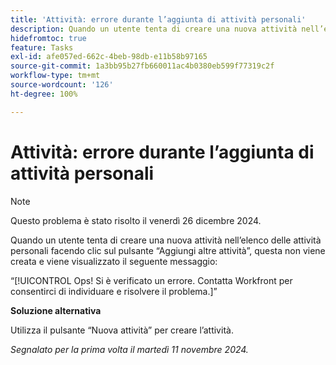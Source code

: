 ```yaml
---
title: 'Attività: errore durante l’aggiunta di attività personali'
description: Quando un utente tenta di creare una nuova attività nell’elenco delle attività personali facendo clic sul pulsante “Aggiungi altre attività”, questa non viene creata e viene visualizzato un messaggio di errore. È disponibile una soluzione alternativa.
hidefromtoc: true
feature: Tasks
exl-id: afe057ed-662c-4beb-98db-e11b58b97165
source-git-commit: 1a3bb95b27fb660011ac4b0380eb599f77319c2f
workflow-type: tm+mt
source-wordcount: '126'
ht-degree: 100%

---
```


# Attività: errore durante l’aggiunta di attività personali

>[!NOTE]
>
>Questo problema è stato risolto il venerdì 26 dicembre 2024.

Quando un utente tenta di creare una nuova attività nell’elenco delle attività personali facendo clic sul pulsante “Aggiungi altre attività”, questa non viene creata e viene visualizzato il seguente messaggio:

“[!UICONTROL Ops! Si è verificato un errore. Contatta Workfront per consentirci di individuare e risolvere il problema.]”

**Soluzione alternativa**

Utilizza il pulsante “Nuova attività” per creare l’attività.

_Segnalato per la prima volta il martedì 11 novembre 2024._
